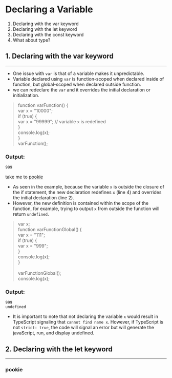 # Declaring a Variable
1. Declaring with the var keyword
2. Declaring with the let keyword
3. Declaring with the const keyword
4. What about type?

## 1. Declaring with the var keyword
---
- One issue with `var`  is that of a variable makes it unpredictable.
- Variable declared using `var` is function-scoped when declared inside of function, but global-scoped when declared outside function.
- we can redeclare the `var` and it overrides the initial declaration or initialization.

>function varFunction() { <br>
>  var x = "10000"; <br>
 > if (true) { <br>
  >  var x = "99999"; // variable `x` is redefined <br>
  >} <br>
  >console.log(x); <br>
>}
><br>
> varFunction(); <br>
### Output:

```999```

take me to [pookie](#pookie)

- As seen in the example, because the variable `x`
 is outside the closure of the if statement, the new declaration redefines `x` (line 4) and overrides the initial declaration (line 2).
- However, the new definition is contained within the scope of the function,  for example, trying to output `x` from outside the function will return `undefined`.

>var x; <br>
>function varFunctionGlobal() { <br>
 > var x = "111"; <br>
  >if (true) { <br>
   > var x = "999"; <br>
  >} <br>
  >console.log(x); <br>
>} <br>
><br>
>varFunctionGlobal(); <br>
>console.log(x); <br>
  ### Output:

  ```999``` <br>
  ```undefined```

- It is important to note that not declaring the variable `x` would result in TypeScript signaling that `cannot find name x`.  However, if TypeScript is not `strict: true`, the code will signal an error but will generate the javaScript, run, and display undefined.

## 2. Declaring with the let keyword
---



### <a name="pookie">pookie</a>